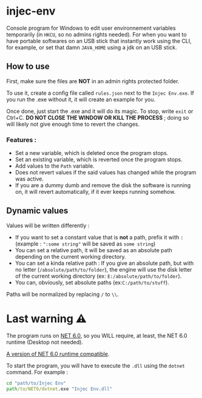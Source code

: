# injec-env

Console program for Windows to edit user environnement variables temporarily (in `HKCU`, so no admins rights needed). For when you want to have portable softwares on an USB stick that instantly work using the CLI, for example, or set that damn `JAVA_HOME` using a jdk on an USB stick.


## How to use

First, make sure the files are **NOT** in an admin rights protected folder.

To use it, create a config file called `rules.json` next to the `Injec Env.exe`. If you run the .exe without it, it will create an example for you.

Once done, just start the .exe and it will do its magic. To stop, write `exit` or Ctrl+C. **DO NOT CLOSE THE WINDOW OR KILL THE PROCESS** ; doing so will likely not give enough time to revert the changes.

### Features :

- Set a new variable, which is deleted once the program stops.
- Set an existing variable, which is reverted once the program stops.
- Add values to the `Path` variable.
- Does not revert values if the said values has changed while the program was active.
- If you are a dummy dumb and remove the disk the software is running on, it will revert automatically, if it ever keeps running somehow.

## Dynamic values

Values will be written differently :

- If you want to set a constant value that is **not** a path, prefix it with `:` (example : `":some string"` will be saved as `some string`)
- You can set a relative path, it will be saved as an absolute path depending on the current working directory.
- You can set a kinda relative path : If you give an absolute path, but with no letter (`/absolute/path/to/folder`), the engine will use the disk letter of the current working directory (ex: `E:/absolute/path/to/folder`).
- You can, obviously, set absolute paths (ex:`C:/path/to/stuff`).

Paths will be normalized by replacing `/` to `\\`.

# Last warning ⚠

The program runs on [NET 6.0](https://dotnet.microsoft.com/en-us/download/dotnet/6.0), so you WILL require, at least, the NET 6.0 runtime (Desktop not needed).

[A version of NET 6.0 runtime compatible](https://dotnet.microsoft.com/en-us/download/dotnet/thank-you/runtime-6.0.2-windows-x64-binaries).

To start the program, you will have to execute the `.dll` using the `dotnet` command. For example :
```cmd
cd "path/to/Injec Env"
path/to/NET6/dotnet.exe "Injec Env.dll"
```
